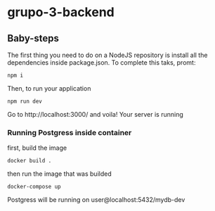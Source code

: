 # grupo-3-backend

## Baby-steps
The first thing you need to do on a NodeJS repository is install all the dependencies
inside package.json. To complete this taks, promt:

```
npm i
```
Then, to run your application
```
npm run dev
```
Go to http://localhost:3000/ and voila! Your server is running


### Running Postgress inside container
first, build the image
```
docker build .
```
then run the image that was builded 
```
docker-compose up
```

Postgress will be running on user@localhost:5432/mydb-dev